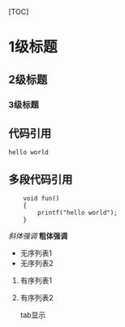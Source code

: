 [TOC]
# 1级标题
## 2级标题
### 3级标题

## 代码引用
`hello world`

## 多段代码引用
```
    void fun()
    {
        printf("hello world");
    }
```

*斜体强调*
**粗体强调**

- 无序列表1
- 无序列表2

1. 有序列表1
2. 有序列表2

    tab显示


